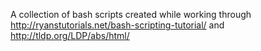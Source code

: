 A collection of bash scripts created while working through http://ryanstutorials.net/bash-scripting-tutorial/ and http://tldp.org/LDP/abs/html/
